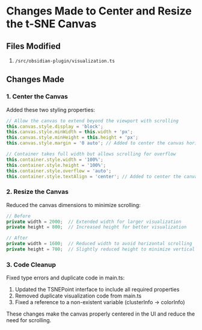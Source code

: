# Changes Made to Center and Resize the t-SNE Canvas

## Files Modified

1. `/src/obsidian-plugin/visualization.ts`

## Changes Made

### 1. Center the Canvas

Added these two styling properties:

```typescript
// Allow the canvas to extend beyond the viewport with scrolling
this.canvas.style.display = 'block';
this.canvas.style.minWidth = this.width + 'px';
this.canvas.style.minHeight = this.height + 'px';
this.canvas.style.margin = '0 auto'; // Added to center the canvas horizontally

// Container takes full width but allows scrolling for overflow
this.container.style.width = '100%';
this.container.style.height = '100%';
this.container.style.overflow = 'auto';
this.container.style.textAlign = 'center'; // Added to center the canvas within the container
```

### 2. Resize the Canvas

Reduced the canvas dimensions to minimize scrolling:

```typescript
// Before
private width = 2000;  // Extended width for larger visualization
private height = 800;  // Increased height for better visualization

// After
private width = 1600;  // Reduced width to avoid horizontal scrolling
private height = 700;  // Slightly reduced height to minimize vertical scrolling
```

### 3. Code Cleanup

Fixed type errors and duplicate code in main.ts:

1. Updated the TSNEPoint interface to include all required properties
2. Removed duplicate visualization code from main.ts
3. Fixed a reference to a non-existent variable (clusterInfo → colorInfo)

These changes make the canvas properly centered in the UI and reduce the need for scrolling.